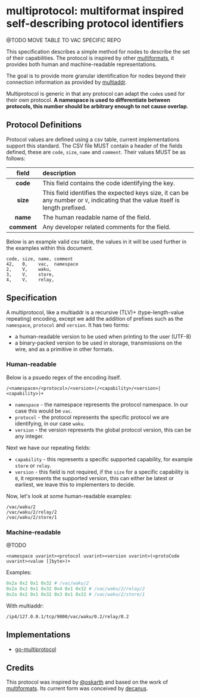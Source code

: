 # multiprotocol: multiformat inspired self-describing protocol identifiers

@TODO MOVE TABLE TO VAC SPECIFIC REPO

This specification describes a simple method for nodes to describe the set of their capabilities.
The protocol is inspired by other [multiformats](https://multiformats.io/), it provides both human and machine-readable
representations.

The goal is to provide more granular identification for nodes beyond their connection information as provided by
[multiaddr](https://github.com/multiformats/multiaddr). 

Multiprotocol is generic in that any protocol can adapt the `code`s used for their own protocol.
**A namespace is used to differentiate between protocols, this number should be arbitrary enough to not cause overlap**.

<!--
This repository contains the [multiprotocol definition](./multiprotocol.csv) used by [vac](https://vac.dev), 
the [go implementation](https://github.com/vacp2p/go-multiprotocol) however is generic and therefore anyone can implement their own table.
-->

## Protocol Definitions

Protocol values are defined using a csv table, current implementations support this standard. 
The CSV file MUST contain a header of the fields defined, these are `code`, `size`, `name` and `comment`.
Their values MUST be as follows:

| field       | description                                                                                                                     |
| :---------: | :------------------------------------------------------------------------------------------------------------------------------ |
| **code**    | This field contains the code identifying the key.                                                                               |
| **size**    | This field identifies the expected keys size, it can be any number or `V`, indicating that the value itself is length prefixed. |
| **name**    | The human readable name of the field.                                                                                           |
| **comment** | Any developer related comments for the field.                                                                                   |

Below is an example valid csv table, the values in it will be used further in the examples within this document.

```csv
code, size, name, comment
42,   0,    vac,  namespace
2,    V,    waku,
3,    V,    store,
4,    V,    relay, 
```

## Specification

A multiprotocol, like a multiaddr is a recursive (TLV)+ (type-length-value repeating) encoding, 
except we add the addition of prefixes such as the `namespace`, `protocol` and `version`. It has two forms:
  - a human-readable version to be used when printing to the user (UTF-8)
  - a binary-packed version to be used in storage, transmissions on the wire, and as a primitive in other formats.
  
### Human-readable

Below is a psuedo regex of the encoding itself.

```regexp
/<namespace>/<protocol>/<version>(/<capability>/<version>|<capability>)+
```

 - `namespace` - the namespace represents the protocol namespace. In our case this would be `vac`.
 - `protocol` - the protocol represents the specific protocol we are identifying, in our case `waku`.
 - `version` - the version represents the global protocol version, this can be any integer.

Next we have our repeating fields:

 - `capability` - this represents a specific supported capability, for example `store` or `relay`.
 - `version` - this field is not required, if the `size` for a specific capability is `0`, it represents the supported version,
 this can either be latest or earliest, we leave this to implementers to decide.

Now, let's look at some human-readable examples:

```
/vac/waku/2
/vac/waku/2/relay/2
/vac/waku/2/store/1
```

### Machine-readable

@TODO

```
<namespace uvarint><protocol uvarint><version uvarint>(<protoCode uvarint><value []byte>)+
```

Examples:

```python
0x2a 0x2 0x1 0x32 # /vac/waku/2
0x2a 0x2 0x1 0x32 0x4 0x1 0x32 # /vac/waku/2/relay/2
0x2a 0x2 0x1 0x32 0x3 0x1 0x32 # /vac/waku/2/store/1
```


With multiaddr:

```
/ip4/127.0.0.1/tcp/9000/vac/waku/0.2/relay/0.2
```
## Implementations

 - [go-multiprotocol](https://github.com/vacp2p/go-multiprotocol)
 
## Credits

This protocol was inspired by [@oskarth](https://github.com/oskarth) and based on the work of [multiformats](https://github.com/multiformats).
Its current form was conceived by [decanus](https://github.com/decanus).
